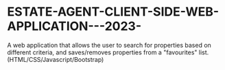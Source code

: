 # ESTATE-AGENT-CLIENT-SIDE-WEB-APPLICATION---2023-
A web application that allows the user to search for  properties based on different criteria, and  saves/removes properties from a "favourites" list.  (HTML/CSS/Javascript/Bootstrap)
